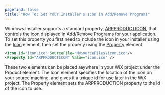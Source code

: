 ```yaml
---
pagefind: false
title: "How To: Set Your Installer's Icon in Add/Remove Programs"
---
```


Windows Installer supports a standard property, [ARPPRODUCTICON][1], that controls the icon displayed in Add/Remove Programs for your application. To set this property you first need to include the icon in your installer using the [Icon](../../xsd/wix/icon/) element, then set the property using the [Property](../../xsd/wix/property/) element.

```xml
<Icon Id="icon.ico" SourceFile="MySourceFiles\icon.ico"/>
<Property Id="ARPPRODUCTICON" Value="icon.ico" />
```

These two elements can be placed anywhere in your WiX project under the Product element. The Icon element specifies the location of the icon on your source machine, and gives it a unique id for use later in the WiX project. The Property element sets the ARPPRODUCTION property to the id of the icon to use.

[1]: http://msdn.microsoft.com/library/aa367593.aspx
